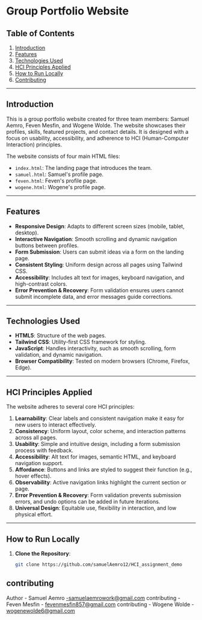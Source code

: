 # Group Portfolio Website

## Table of Contents
1. [Introduction](#introduction)
2. [Features](#features)
3. [Technologies Used](#technologies-used)
4. [HCI Principles Applied](#hci-principles-applied)
5. [How to Run Locally](#how-to-run-locally)
6. [Contributing](#contributing)

---

## Introduction

This is a group portfolio website created for three team members: Samuel Aemro, Feven Mesfin, and Wogene Wolde. The website showcases their profiles, skills, featured projects, and contact details. It is designed with a focus on usability, accessibility, and adherence to HCI (Human-Computer Interaction) principles.

The website consists of four main HTML files:
- `index.html`: The landing page that introduces the team.
- `samuel.html`: Samuel's profile page.
- `feven.html`: Feven's profile page.
- `wogene.html`: Wogene's profile page.

---

## Features

- **Responsive Design**: Adapts to different screen sizes (mobile, tablet, desktop).
- **Interactive Navigation**: Smooth scrolling and dynamic navigation buttons between profiles.
- **Form Submission**: Users can submit ideas via a form on the landing page.
- **Consistent Styling**: Uniform design across all pages using Tailwind CSS.
- **Accessibility**: Includes alt text for images, keyboard navigation, and high-contrast colors.
- **Error Prevention & Recovery**: Form validation ensures users cannot submit incomplete data, and error messages guide corrections.

---

## Technologies Used

- **HTML5**: Structure of the web pages.
- **Tailwind CSS**: Utility-first CSS framework for styling.
- **JavaScript**: Handles interactivity, such as smooth scrolling, form validation, and dynamic navigation.
- **Browser Compatibility**: Tested on modern browsers (Chrome, Firefox, Edge).

---

## HCI Principles Applied

The website adheres to several core HCI principles:

1. **Learnability**: Clear labels and consistent navigation make it easy for new users to interact effectively.
2. **Consistency**: Uniform layout, color scheme, and interaction patterns across all pages.
3. **Usability**: Simple and intuitive design, including a form submission process with feedback.
4. **Accessibility**: Alt text for images, semantic HTML, and keyboard navigation support.
5. **Affordance**: Buttons and links are styled to suggest their function (e.g., hover effects).
6. **Observability**: Active navigation links highlight the current section or page.
7. **Error Prevention & Recovery**: Form validation prevents submission errors, and undo options can be added in future iterations.
8. **Universal Design**: Equitable use, flexibility in interaction, and low physical effort.

---


## How to Run Locally

1. **Clone the Repository**:
   ```bash
   git clone https://github.com/samuelAemro12/HCI_assignment_demo

## contributing

Author - Samuel Aemro -samuelaemrowork@gmail.com
contributing - Feven Mesfin - fevenmesfin857@gmail.com
contributing - Wogene Wolde - wogenewolde6@gmail.com 
